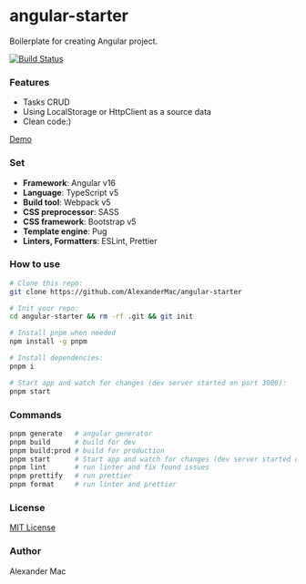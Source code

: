 # angular-starter
Boilerplate for creating Angular project.

[![Build Status](https://github.com/AlexanderMac/angular-starter/workflows/CI/badge.svg)](https://github.com/AlexanderMac/angular-starter/actions?query=workflow%3ACI)

### Features
- Tasks CRUD
- Using LocalStorage or HttpClient as a source data
- Clean code:)

[Demo](https://alexandermac.github.io/angular-starter/)

### Set
- **Framework**: Angular v16
- **Language**: TypeScript v5
- **Build tool**: Webpack v5
- **CSS preprocessor**: SASS
- **CSS framework**: Bootstrap v5
- **Template engine**: Pug
- **Linters, Formatters**: ESLint, Prettier

### How to use
```sh
# Clone this repo:
git clone https://github.com/AlexanderMac/angular-starter

# Init your repo:
cd angular-starter && rm -rf .git && git init

# Install pnpm when needed
npm install -g pnpm

# Install dependencies:
pnpm i

# Start app and watch for changes (dev server started on port 3000):
pnpm start
```

### Commands
```sh
pnpm generate   # angular generator
pnpm build      # build for dev
pnpm build:prod # build for production
pnpm start      # Start app and watch for changes (dev server started on port 3000)
pnpm lint       # run linter and fix found issues
pnpm prettify   # run prettier
pnpm format     # run linter and prettier
```

### License
[MIT License](LICENSE)

### Author
Alexander Mac
